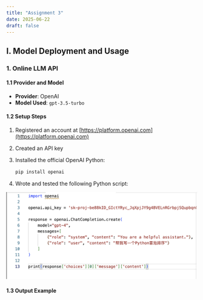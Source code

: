 ```yaml
---
title: "Assignment 3"
date: 2025-06-22
draft: false
---
```


## I. Model Deployment and Usage

### 1. Online LLM API

#### 1.1 Provider and Model

- **Provider**: OpenAI  
- **Model Used**: `gpt-3.5-turbo`

#### 1.2 Setup Steps

1. Registered an account at [https://platform.openai.com](https://platform.openai.com)  
2. Created an API key  
3. Installed the official OpenAI Python:

    ```bash
    pip install openai
    ```
4. Wrote and tested the following Python script:

![python code 3-1](static/images/a3-1.PNG)

#### 1.3 Output Example

